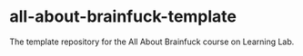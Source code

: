 # all-about-brainfuck-template
The template repository for the All About Brainfuck course on Learning Lab.
